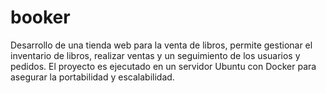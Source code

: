 # booker
Desarrollo de una tienda web para la venta de libros, permite gestionar el inventario de libros, realizar ventas y un seguimiento de los usuarios y pedidos. El proyecto es ejecutado en un servidor Ubuntu con Docker para asegurar la portabilidad y escalabilidad.

